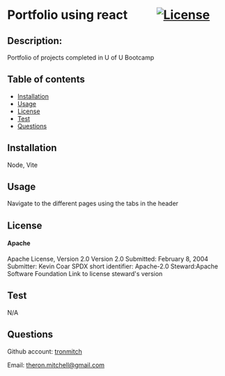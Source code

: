 # Portfolio using react &nbsp;&nbsp;&nbsp;&nbsp;&nbsp;&nbsp;&nbsp;&nbsp;&nbsp;[![License](https://img.shields.io/badge/License-Apache_2.0-blue.svg)](https://opensource.org/licenses/Apache-2.0)

## Description: 
Portfolio of projects completed in U of U Bootcamp

 ## Table of contents
 * [Installation](#installation)
 * [Usage](#usage)
 * [License](#license)
 * [Test](#test)
 * [Questions](#questions)
## Installation
Node, Vite

## Usage
Navigate to the different pages using the tabs in the header


## License
#### Apache
Apache License, Version 2.0
        Version 2.0
        Submitted: February 8, 2004
        Submitter: Kevin Coar
        SPDX short identifier: Apache-2.0
        Steward:Apache Software Foundation
        Link to license steward's version

## Test
N/A

## Questions
Github account: [tronmitch](https://github.com/tronmitch)

Email: [theron.mitchell@gmail.com](theron.mitchell@gmail.com)

